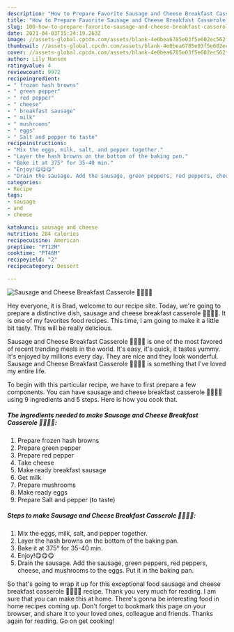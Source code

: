 ```yaml
---
description: "How to Prepare Favorite Sausage and Cheese Breakfast Casserole 🌈🌟🌈🌟"
title: "How to Prepare Favorite Sausage and Cheese Breakfast Casserole 🌈🌟🌈🌟"
slug: 100-how-to-prepare-favorite-sausage-and-cheese-breakfast-casserole
date: 2021-04-03T15:24:19.263Z
image: //assets-global.cpcdn.com/assets/blank-4e0bea6785e03f5e602ec562f230caae08da540cada707380b4fe1bbebba43da.png
thumbnail: //assets-global.cpcdn.com/assets/blank-4e0bea6785e03f5e602ec562f230caae08da540cada707380b4fe1bbebba43da.png
cover: //assets-global.cpcdn.com/assets/blank-4e0bea6785e03f5e602ec562f230caae08da540cada707380b4fe1bbebba43da.png
author: Lily Hansen
ratingvalue: 4
reviewcount: 9972
recipeingredient:
- " frozen hash browns"
- " green pepper"
- " red pepper"
- " cheese"
- " breakfast sausage"
- " milk"
- " mushrooms"
- " eggs"
- " Salt and pepper to taste"
recipeinstructions:
- "Mix the eggs, milk, salt, and pepper together."
- "Layer the hash browns on the bottom of the baking pan."
- "Bake it at 375° for 35-40 min."
- "Enjoy!😋😋😋"
- "Drain the sausage. Add the sausage, green peppers, red peppers, cheese, and mushrooms to the eggs. Put it in the baking pan."
categories:
- Recipe
tags:
- sausage
- and
- cheese

katakunci: sausage and cheese 
nutrition: 284 calories
recipecuisine: American
preptime: "PT12M"
cooktime: "PT46M"
recipeyield: "2"
recipecategory: Dessert

---
```



![Sausage and Cheese Breakfast Casserole 🌈🌟🌈🌟](//assets-global.cpcdn.com/assets/blank-4e0bea6785e03f5e602ec562f230caae08da540cada707380b4fe1bbebba43da.png)

Hey everyone, it is Brad, welcome to our recipe site. Today, we're going to prepare a distinctive dish, sausage and cheese breakfast casserole 🌈🌟🌈🌟. It is one of my favorites food recipes. This time, I am going to make it a little bit tasty. This will be really delicious.

Sausage and Cheese Breakfast Casserole 🌈🌟🌈🌟 is one of the most favored of recent trending meals in the world. It's easy, it's quick, it tastes yummy. It's enjoyed by millions every day. They are nice and they look wonderful. Sausage and Cheese Breakfast Casserole 🌈🌟🌈🌟 is something that I've loved my entire life.




To begin with this particular recipe, we have to first prepare a few components. You can have sausage and cheese breakfast casserole 🌈🌟🌈🌟 using 9 ingredients and 5 steps. Here is how you cook that.

<!--inarticleads1-->

##### The ingredients needed to make Sausage and Cheese Breakfast Casserole 🌈🌟🌈🌟:

1. Prepare  frozen hash browns
1. Prepare  green pepper
1. Prepare  red pepper
1. Take  cheese
1. Make ready  breakfast sausage
1. Get  milk
1. Prepare  mushrooms
1. Make ready  eggs
1. Prepare  Salt and pepper (to taste)




<!--inarticleads2-->

##### Steps to make Sausage and Cheese Breakfast Casserole 🌈🌟🌈🌟:

1. Mix the eggs, milk, salt, and pepper together.
1. Layer the hash browns on the bottom of the baking pan.
1. Bake it at 375° for 35-40 min.
1. Enjoy!😋😋😋
1. Drain the sausage. Add the sausage, green peppers, red peppers, cheese, and mushrooms to the eggs. Put it in the baking pan.




So that's going to wrap it up for this exceptional food sausage and cheese breakfast casserole 🌈🌟🌈🌟 recipe. Thank you very much for reading. I am sure that you can make this at home. There's gonna be interesting food in home recipes coming up. Don't forget to bookmark this page on your browser, and share it to your loved ones, colleague and friends. Thanks again for reading. Go on get cooking!
